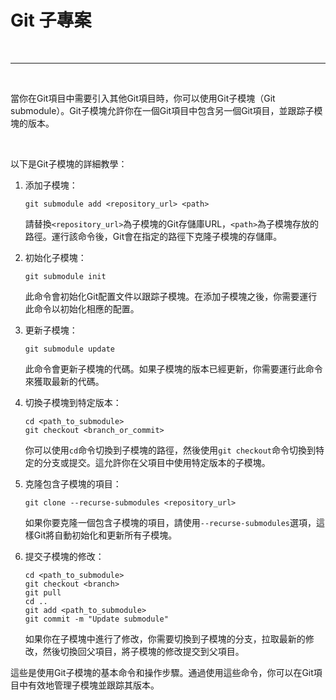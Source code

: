 # Git 子專案

<br>

---

<br>


當你在Git項目中需要引入其他Git項目時，你可以使用Git子模塊（Git submodule）。Git子模塊允許你在一個Git項目中包含另一個Git項目，並跟踪子模塊的版本。

<br>

以下是Git子模塊的詳細教學：

1. 添加子模塊：
   ```
   git submodule add <repository_url> <path>
   ```
   請替換`<repository_url>`為子模塊的Git存儲庫URL，`<path>`為子模塊存放的路徑。運行該命令後，Git會在指定的路徑下克隆子模塊的存儲庫。

2. 初始化子模塊：
   ```
   git submodule init
   ```
   此命令會初始化Git配置文件以跟踪子模塊。在添加子模塊之後，你需要運行此命令以初始化相應的配置。

3. 更新子模塊：
   ```
   git submodule update
   ```
   此命令會更新子模塊的代碼。如果子模塊的版本已經更新，你需要運行此命令來獲取最新的代碼。

4. 切換子模塊到特定版本：
   ```
   cd <path_to_submodule>
   git checkout <branch_or_commit>
   ```
   你可以使用`cd`命令切換到子模塊的路徑，然後使用`git checkout`命令切換到特定的分支或提交。這允許你在父項目中使用特定版本的子模塊。

5. 克隆包含子模塊的項目：
   ```
   git clone --recurse-submodules <repository_url>
   ```
   如果你要克隆一個包含子模塊的項目，請使用`--recurse-submodules`選項，這樣Git將自動初始化和更新所有子模塊。

6. 提交子模塊的修改：
   ```
   cd <path_to_submodule>
   git checkout <branch>
   git pull
   cd ..
   git add <path_to_submodule>
   git commit -m "Update submodule"
   ```
   如果你在子模塊中進行了修改，你需要切換到子模塊的分支，拉取最新的修改，然後切換回父項目，將子模塊的修改提交到父項目。

這些是使用Git子模塊的基本命令和操作步驟。通過使用這些命令，你可以在Git項目中有效地管理子模塊並跟踪其版本。